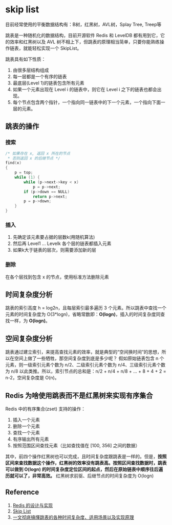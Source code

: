 # skip list

目前经常使用的平衡数据结构有：B树，红黑树，AVL树，Splay Tree, Treep等

跳表是一种随机化的数据结构，目前开源软件 Redis 和 LevelDB 都有用到它，它的效率和红黑树以及 AVL 树不相上下，但跳表的原理相当简单，只要你能熟练操作链表，就能轻松实现一个 SkipList。

跳表具有如下性质：

1. 由很多层结构组成
2. 每一层都是一个有序的链表
3. 最底层(Level 1)的链表包含所有元素
4. 如果一个元素出现在 Level i 的链表中，则它在 Level i 之下的链表也都会出现。
5. 每个节点包含两个指针，一个指向同一链表中的下一个元素，一个指向下面一层的元素。

## 跳表的操作

### 搜索

```c
/* 如果存在 x, 返回 x 所在的节点
 * 否则返回 x 的后继节点 */  
find(x)
{  
    p = top;  
    while (1) {  
        while (p->next->key < x)  
            p = p->next;  
        if (p->down == NULL)
            return p->next;  
        p = p->down;  
    }  
}  
```

### 插入

1. 先确定该元素要占据的层数k(用随机算法)
2. 然后再 Level1 ... Levelk 各个层的链表都插入元素
3. 如果k大于链表的层次，则需要添加新的层

### 删除

在各个层找到包含 x 的节点，使用标准方法删除元素

## 时间复杂度分析

跳表的索引高度 h = log2n，且每层索引最多遍历 3 个元素。所以跳表中查找一个元素的时间复杂度为 O(3*logn)，省略常数即：**O(logn)**，插入的时间复杂度同查找一样，为 **O(logn)**。

## 空间复杂度分析

跳表通过建立索引，来提高查找元素的效率，就是典型的“空间换时间”的思想，所以在空间上做了一些牺牲，那空间复杂度到底是多少呢？
假如原始链表包含 n 个元素，则一级索引元素个数为 n/2、二级索引元素个数为 n/4、三级索引元素个数为 n/8 以此类推。所以，索引节点的总和是：n/2 + n/4 + n/8 + … + 8 + 4 + 2 = n-2，空间复杂度是 O(n)。

## Redis 为啥使用跳表而不是红黑树来实现有序集合

Redis 中的有序集合(zset) 支持的操作：

1. 插入一个元素
2. 删除一个元素
3. 查找一个元素
4. 有序输出所有元素
5. 按照范围区间查找元素（比如查找值在 [100, 356] 之间的数据）

其中，前四个操作红黑树也可以完成，且时间复杂度跟跳表是一样的。但是，**按照区间来查找数据这个操作，红黑树的效率没有跳表高。按照区间查找数据时，跳表可以做到 O(logn) 的时间复杂度定位区间的起点，然后在原始链表中顺序往后遍历就可以了，非常高效。** 红黑树求前驱、后继节点的时间复杂度为 O(logn)

## Reference

1. [Redis 的设计与实现](#1)
2. [Skip List](https://www.iteye.com/blog/kenby-1187303)
3. [一文彻底搞懂跳表的各种时间复杂度、适用场景以及实现原理](https://juejin.im/post/5d90e4a15188252d3a6a60b8)
